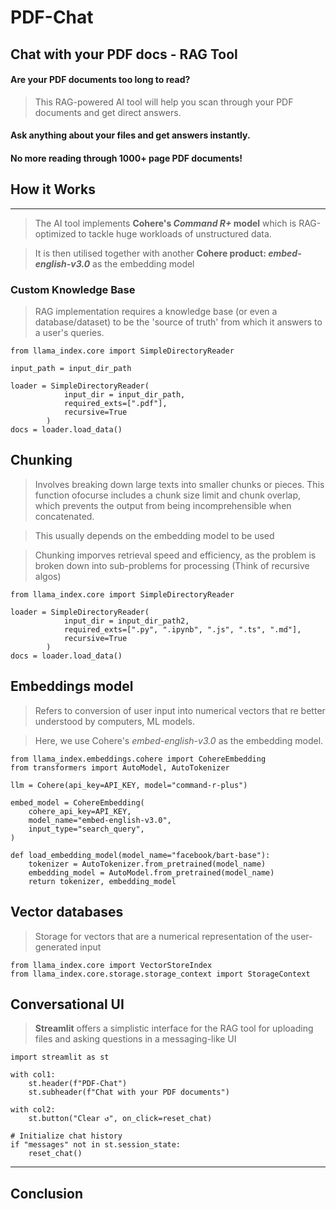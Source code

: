 # PDF-Chat
## Chat with your PDF docs - RAG Tool

#### Are your PDF documents too long to read? 

> This RAG-powered AI tool will help you scan through your PDF documents and get direct answers.

#### Ask anything about your files and get answers instantly. 

#### No more reading through 1000+ page PDF documents! 


## **How it Works**
-----------------------
> The AI tool implements **Cohere's *Command R+* model** which is RAG-optimized to tackle huge workloads of unstructured data.


> It is then utilised together with another **Cohere product: *embed-english-v3.0*** as the embedding model


### Custom Knowledge Base
> RAG implementation requires a knowledge base (or even a database/dataset) to be the 'source of truth' from which it answers to a user's queries.

> [More on the LLM model]: (https://docs.cohere.com/docs/command-r-plus)

```
from llama_index.core import SimpleDirectoryReader

input_path = input_dir_path

loader = SimpleDirectoryReader(
            input_dir = input_dir_path,
            required_exts=[".pdf"],
            recursive=True
        )
docs = loader.load_data()
```


## Chunking
> Involves breaking down large texts into smaller chunks or pieces. This function ofocurse includes a chunk size limit and chunk overlap, which prevents the output from being incomprehensible when concatenated.

> This usually depends on the embedding model to be used

> Chunking imporves retrieval speed and efficiency, as the problem is broken down into sub-problems for processing (Think of recursive algos)

```
from llama_index.core import SimpleDirectoryReader

loader = SimpleDirectoryReader(
            input_dir = input_dir_path2,
            required_exts=[".py", ".ipynb", ".js", ".ts", ".md"],
            recursive=True
        )
docs = loader.load_data()
```



## Embeddings model
> Refers to conversion of user input into numerical vectors that re better understood by computers, ML models.

> Here, we use Cohere's *embed-english-v3.0* as the embedding model.

> [More on the model]: (https://cohere.com/blog/introducing-embed-v3)

```
from llama_index.embeddings.cohere import CohereEmbedding
from transformers import AutoModel, AutoTokenizer

llm = Cohere(api_key=API_KEY, model="command-r-plus")

embed_model = CohereEmbedding(
    cohere_api_key=API_KEY,
    model_name="embed-english-v3.0",
    input_type="search_query",
)

def load_embedding_model(model_name="facebook/bart-base"):
    tokenizer = AutoTokenizer.from_pretrained(model_name)
    embedding_model = AutoModel.from_pretrained(model_name)
    return tokenizer, embedding_model
```

 
## Vector databases
> Storage for vectors that are a numerical representation of the user-generated input

```
from llama_index.core import VectorStoreIndex
from llama_index.core.storage.storage_context import StorageContext

```

## Conversational UI
> **Streamlit** offers a simplistic interface for the RAG tool for uploading files and asking questions in a messaging-like UI

```
import streamlit as st

with col1:
    st.header(f"PDF-Chat")
    st.subheader(f"Chat with your PDF documents")

with col2:
    st.button("Clear ↺", on_click=reset_chat)

# Initialize chat history
if "messages" not in st.session_state:
    reset_chat()

```
-----------
## Conclusion

 

